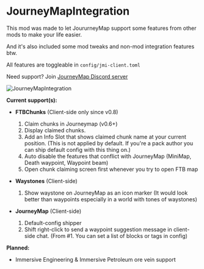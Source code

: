 # JourneyMapIntegration
This mod was made to let JoururneyMap support some features from other mods to make your life easier.

And it's also included some mod tweaks and non-mod integration features btw.


All features are toggleable in `config/jmi-client.toml`

Need support? Join [JourneyMap Discord server](https://discord.gg/fRtSSxdaMG)


![JourneyMapIntegration](https://i.imgur.com/Ni9fQoo.gif)


**Current support(s):**
- **FTBChunks** (Client-side only since v0.8)
    1. Claim chunks in Journeymap (v0.6+)
    2. Display claimed chunks.
    3. Add an Info Slot that shows claimed chunk name at your current position. (This is not applied by default. If you're a pack author you can ship default config with this thing on.)
    4. Auto disable the features that conflict with JourneyMap (MiniMap, Death waypoint, Waypoint beam)
    5. Open chunk claiming screen first whenever you try to open FTB map

- **Waystones** (Client-side)
    1. Show waystone on JourneyMap as an icon marker (It would look better than waypoints especially in a world with tones of waystones)

- **JourneyMap** (Client-side)
    1. Default-config shipper
    2. Shift right-click to send a waypoint suggestion message in client-side chat. (From #1. You can set a list of blocks or tags in config)


**Planned:**
- Immersive Engineering & Immersive Petroleum ore vein support